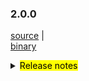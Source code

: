 ### 2.0.0	

 [source](https://github.com/seata/seata/archive/v2.0.0.zip) |	
 [binary](https://github.com/seata/seata/releases/download/v2.0.0/seata-server-2.0.0.zip) 	

<details>	
  <summary><mark>Release notes</mark></summary>	
  ### Seata 2.0.0	

Seata 2.0.0 Released.

Seata is an easy-to-use, high-performance, open source distributed transaction solution.

The version is updated as follows:

### feature：

- [[#1234](https://github.com/seata/seata/pull/1234)] Please delete the sample later

### bugfix：

- [[#1234](https://github.com/seata/seata/pull/1234)] Please delete the sample later

### optimize：

- [[#4567](https://github.com/seata/seata/pull/4567)] support where method condition(find_in_set)

### test:

* [[#1234](https://github.com/seata/seata/pull/1234)] Please delete the sample later

Thanks to these contributors for their code commits. Please report an unintended omission.

- [slievrly](https://github.com/slievrly)
- [doubleDimple](https://github.com/doubleDimple)

Also, we receive many valuable issues, questions and advices from our community. Thanks for you all.

 #### Link	

 - **Seata:** https://github.com/seata/seata
 - **Seata-Samples:** https://github.com/seata/seata-samples
 - **Release:** https://github.com/seata/seata/releases
 - **WebSite:** https://seata.io


</details>
